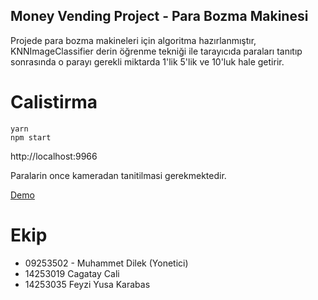 Money Vending Project - Para Bozma Makinesi
-----

Projede para bozma makineleri için algoritma hazırlanmıştır, KNNImageClassifier derin öğrenme tekniği ile tarayıcıda paraları tanıtıp sonrasında o parayı gerekli miktarda 1'lik 5'lik ve 10'luk hale getirir.



# Calistirma

```
yarn
npm start
```

http://localhost:9966


Paralarin once kameradan tanitilmasi gerekmektedir.

[Demo](./vending.MP4)


# Ekip

* 09253502 - Muhammet Dilek (Yonetici)
* 14253019 Cagatay Cali
* 14253035 Feyzi Yusa Karabas

